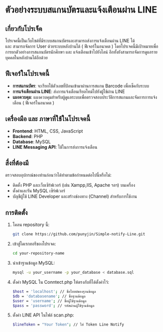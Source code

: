 # ตัวอย่างระบบสแกนบัตรและแจ้งเตือนผ่าน LINE 

## เกี่ยวกับโปรเจ็ค
โปรเจคนี้เป็นเว็บไซต์ที่มีระบบสแกนบัตรและสามารถส่งการแจ้งเตือนผ่าน LINE ได้            
และ สามารถจัดการ User ด้วยระบบหลังบ้านได้ ( ฟีเจอร์ในอนาคต )
โดยโปรเจคนี้มีเป้าหมายเพื่อการยกตัวอย่างการสแกนบัตรนักศึกษา และ แจ้งเตือนเข้าไปยังไลน์ อีกทั้งยังสามารถจัดการดูแลรายบุคคลในหลังบ้านได้อีกด้วย 

## ฟีเจอร์ในโปรเจคนี้ 
- **การสแกนบัตร**: จะเรียกใช้ตัวเลขที่ป้อนเข้ามาผ่านการสแกน Barcode เพื่อเช็คกับระบบ
- **การแจ้งเตือนผ่าน LINE**: ส่งการแจ้งเตือนเรียลไทม์ไปยังผู้ใช้ผ่าน LINE
- **แผงควบคุม**: แผงควบคุมสำหรับผู้ดูแลระบบเพื่อตรวจสอบประวัติการสแกนและจัดการการแจ้งเตือน ( ฟีเจอร์ในอนาคต )

## เครื่องมือ และ ภาษาที่ใช้ในโปรเจคนี้
- **Frontend**: HTML, CSS, JavaScript
- **Backend**: PHP
- **Database**: MySQL
- **LINE Messaging API**: ใช้ในการส่งการแจ้งเตือน

## สื่งที่ต้องมี
ตรวจสอบอุปกรณ์ของท่านก่อนว่าได้ทำตามข้อกำหนดต่อไปนี้หรือไม่:
- ติดตั้ง PHP และเว็บเซิร์ฟเวอร์ (เช่น Xampp,IIS, Apache ฯลฯ) บนเครื่อง
- ตั้งค่าและรัน MySQL เซิร์ฟเวอร์
- บัญชีผู้ใช้ LINE Developer และสร้างช่องทาง (Channel) สำหรับการใช้งาน
  
## การติดตั้ง
1. โคลน repository นี้:
   ```bash
   git clone https://github.com/punyjin/Simple-notify-Line.git
2. เข้าสู่ไดเรกทอรีของโปรเจค:
   ```bash
   cd your-repository-name
3. นำเข้าฐานข้อมูล MySQL:
   ```bash
   mysql -u your_username -p your_database < database.sql
4. ตั้งค่า MySQL ใน Conntect.php ให้ตรงกับที่ได้ตั้งค่าไว้:
     ```bash
    $host = 'localhost'; // ชื่อโฮสต์ของฐานข้อมูล
    $db = 'databasename'; // ชื่อฐานข้อมูล
    $user = 'username'; // ชื่อผู้ใช้ฐานข้อมูล
    $pass = 'password'; // รหัสผ่านผู้ใช้ฐานข้อมูล
5. ตั้งค่า LINE API ในไฟล์ scan.php:
   ```bash
   $lineToken = "Your Token"; // ใส่ Token Line Notify

   
